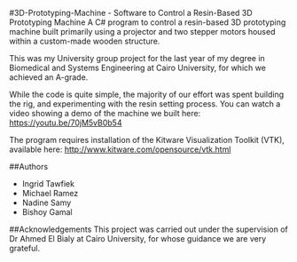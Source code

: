 #3D-Prototyping-Machine -  Software to Control a Resin-Based 3D Prototyping Machine
A C# program to control a resin-based 3D prototyping machine built primarily using a projector and two stepper motors housed within a custom-made wooden structure.

This was my University group project for the last year of my degree in Biomedical and Systems Engineering at Cairo University, for which we achieved an A-grade.

While the code is quite simple, the majority of our effort was spent building the rig, and experimenting with the resin setting process. You can watch a video showing a demo of the machine we built here: https://youtu.be/70jM5vB0b54

The program requires installation of the Kitware Visualization Toolkit (VTK), available here: http://www.kitware.com/opensource/vtk.html


##Authors

* Ingrid Tawfiek
* Michael Ramez
* Nadine Samy
* Bishoy Gamal

##Acknowledgements
This project was carried out under the supervision of Dr Ahmed El Bialy at Cairo University, for whose guidance we are very grateful.
